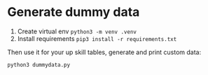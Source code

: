 # Generate dummy data

1. Create virtual env `python3 -m venv .venv`
2. Install requirements `pip3 install -r requirements.txt`

Then use it for your up skill tables, generate and print custom data:

```sh
python3 dummydata.py
```
